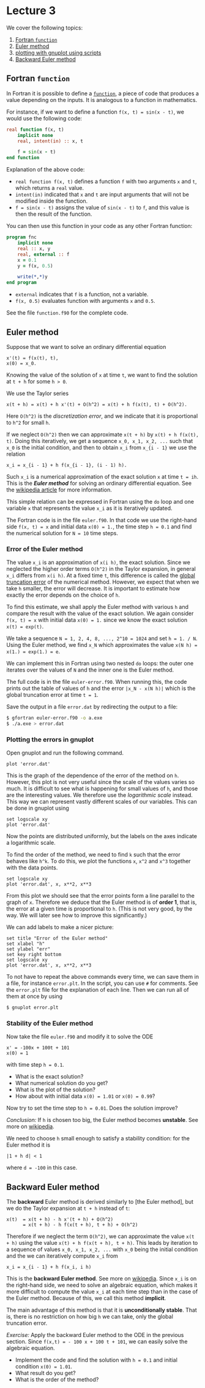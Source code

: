 # Lecture 3

We cover the following topics:

1. [Fortran `function`](#fortran-function)
1. [Euler method](#euler-method)
1. [plotting with gnuplot using scripts](#plotting-the-errors-in-gnuplot)
1. [Backward Euler method](#backward-euler-method)

## Fortran `function`

In Fortran it is possible to define a
[`function`](https://en.wikibooks.org/wiki/Fortran/Fortran_procedures_and_functions#Function),
a piece of code that produces a value depending on the inputs. It is
analogous to a function
in mathematics.

For instance, if we want to define a function `f(x, t) =
sin(x - t)`, we would use the following code:

```fortran
real function f(x, t)
    implicit none
    real, intent(in) :: x, t

    f = sin(x - t)
end function
```

Explanation of the above code:

- `real function f(x, t)` defines a function `f` with two arguments `x`
  and `t`, which returns a `real` value.
- `intent(in)` indicated that `x` and `t` are input arguments that will
  not be modified inside the function.
- `f = sin(x - t)` assigns the value of `sin(x - t)` to `f`, and this
  value is then the result of the function.

You can then use this function in your code as any other Fortran
function:

```fortran
program fnc
    implicit none
    real :: x, y
    real, external :: f
    x = 0.1
    y = f(x, 0.5)

    write(*,*)y
end program
```

- `external` indicates that `f` is a function, not a variable.
- `f(x, 0.5)` evaluates function with arguments `x` and `0.5`.

See the file `function.f90` for the complete code.


## Euler method

Suppose that we want to solve an ordinary differential equation

```
x'(t) = f(x(t), t),
x(0) = x_0.
```

Knowing the value of the solution of `x` at time `t`, we want to
find the solution at `t + h` for some `h > 0`.


We use the Taylor series

```
x(t + h) = x(t) + h x'(t) + O(h^2) = x(t) + h f(x(t), t) + O(h^2).
```

Here `O(h^2)` is the _discretization error_, and we indicate that it is
proportional to `h^2` for small `h`.

If we neglect `O(h^2)` then we can approximate `x(t + h)` by `x(t) + h
f(x(t), t)`. Doing this iteratively, we get a sequence `x_0, x_1, x_2, ...`
such that `x_0` is the initial condition, and then to obtain `x_i` from
`x_{i - 1}` we use the relation

```
x_i = x_{i - 1} + h f(x_{i - 1}, (i - 1) h).
```

Such `x_i` is a numerical approximation of the exact solution `x` at
time `t = ih`.
This is the ___Euler method___ for solving an ordinary differential
equation. See the [wikipedia article](https://en.wikipedia.org/wiki/Euler_method) for more
information.

This simple relation can be expressed in Fortran using the `do` loop and
one variable `x` that represents the value `x_i` as it is iteratively
updated.

The Fortran code is in the file `euler.f90`. In that code we use the right-hand side
`f(x, t) = x` and initial data `x(0) = 1.`, the time step `h = 0.1` and
find the numerical solution for
`N = 10` time steps.

### Error of the Euler method

The value `x_i` is an approximation of `x(i h)`, the exact solution.
Since we neglected the higher order terms `O(h^2)` in the Taylor
expansion, in general `x_i` differs from `x(i h)`. At a fixed time `t`,
this difference is called the [global truncation error](https://en.wikipedia.org/wiki/Euler_method#Global_truncation_error)
of the numerical method. However, we expect that when we take `h`
smaller, the error will decrease. It is important to estimate how
exactly the error depends on the choice of `h`.

To find this estimate, we shall apply the Euler method with
various `h` and compare the result with the value of the exact solution.
We again consider `f(x, t) = x` with initial data `x(0) = 1.` since we
know the exact solution `x(t) = exp(t)`.

We take a sequence `N = 1, 2, 4, 8, ..., 2^10 = 1024` and set `h = 1. /
N`.  Using the Euler method, we find `x_N` which approximates the value
`x(N h) = x(1.) = exp(1.) = e`.

We can implement this in Fortran using two nested `do` loops: the outer
one iterates over the values of `N` and the inner one is the
Euler method.

The full code is in the file `euler-error.f90`. When running
this, the code prints out the table of values of `h` and the error `|x_N - x(N
h)|` which is the global truncation error at time `t = 1`.

Save the output in a file `error.dat` by redirecting the output to a
file:

```bash
$ gfortran euler-error.f90 -o a.exe
$ ./a.exe > error.dat
```

### Plotting the errors in gnuplot

Open gnuplot and run the following command.

```gnuplot
plot 'error.dat'
```

This is the graph of the dependence of the error of the method on `h`.
However, this plot is not very useful since the scale of the values varies
so much. It is difficult to see what is happening for small values of
`h`, and those are the interesting values. We therefore use the
_logarithmic scale_ instead. This way we can represent vastly different scales
of our variables. This can be done in gnuplot using

```gnuplot
set logscale xy
plot 'error.dat'
```

Now the points are distributed uniformly, but the labels on the axes
indicate a logarithmic scale.

To find the order of the method, we need to find `k` such that the error
behaves like `h^k`. To do this, we plot the functions `x`, `x^2` and
`x^3` together with the data points.

```gnuplot
set logscale xy
plot 'error.dat', x, x**2, x**3
```

From this plot we should see that the error points form a line parallel
to the graph of `x`. Therefore we deduce that the Euler
method is of **order 1**, that is, the error at a given time is
proportional to `h`. (This is not very good, by the way. We will later
see how to improve this significantly.)

We can add labels to make a nicer picture:
```gnuplot
set title "Error of the Euler method"
set xlabel "h"
set ylabel "err"
set key right bottom
set logscale xy
plot 'error.dat', x, x**2, x**3
```

To not have to repeat the above commands every time, we can save them
in a file, for instance `error.plt`. In the script, you can use `#` for
comments. See the `error.plt` file for the explanation of each line.
Then we can run all of them at once
by using

```bash
$ gnuplot error.plt
```

### Stability of the Euler method

Now take the file `euler.f90` and modify it to solve the ODE

```
x' = -100x + 100t + 101
x(0) = 1
```

with time step `h = 0.1`.

- What is the exact solution?
- What numerical solution do you get?
- What is the plot of the solution?
- How about with initial data `x(0) = 1.01` or `x(0) = 0.99`?

Now try to set the time step to `h = 0.01`. Does the solution improve?

_Conclusion:_ If `h` is chosen too big, the Euler method becomes
**unstable**. See more on
 [wikipedia](https://en.wikipedia.org/wiki/Euler_method#Numerical_stability).

We need to choose `h` small enough to satisfy a stability condition: for
the Euler method it is

```
|1 + h d| < 1
```

where `d = -100` in this case.

## Backward Euler method

The **backward** Euler method is derived similarly to [the Euler method],
but we do the Taylor expansion at `t + h` instead of `t`:

```
x(t)  = x(t + h) - h x'(t + h) + O(h^2)
      = x(t + h) - h f(x(t + h), t + h) + O(h^2)
```

Therefore if we neglect the term `O(h^2)`, we can approximate the value
`x(t + h)` using the value `x(t) + h f(x(t + h), t + h)`. This leads by
iteration to a sequence of values `x_0, x_1, x_2, ...` with `x_0` being
the initial condition and the we can iteratively compute `x_i` from

```
x_i = x_{i - 1} + h f(x_i, i h)
```

This is the **backward Euler method**. See more on
[wikipedia](https://en.wikipedia.org/wiki/Backward_Euler_method).
Since `x_i` is on the right-hand side, we need to solve an
algebraic equation, which makes it more difficult to compute the value
`x_i` at each time step than in the case of the Euler method. Because of
this, we call this method **implicit**.

The main advantage of this method is that it is **unconditionally
stable**. That is, there is no restriction on how big `h` we can take,
only the global truncation error.

_Exercise:_ Apply the backward Euler method to the ODE in the previous
section. Since `f(x,t) = - 100 x + 100 t + 101`, we can easily solve the
algebraic equation.

 - Implement the code and find the solution with `h =
0.1` and initial condition `x(0) = 1.01`.
 - What result do you get?
 - What is the order of the method?


[gnuplot]: http://www.gnuplot.info/
